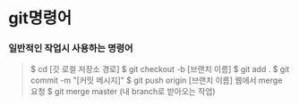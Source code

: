 # git명령어

### 일반적인 작업시 사용하는 명령어
>$ cd [깃 로컬 저장소 경로]
>$ git checkout -b [브랜치 이름]
>$ git add .
>$ git commit -m "[커밋 메시지]"
>$ git push origin [브랜치 이름]
> 웹에서 merge 요청
>$ git merge master (내 branch로 받아오는 작업)


